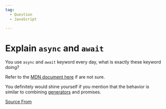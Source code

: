 ```yaml
---
tag:
  - Question
  - JavaScript

---
```

  
# Explain `async` and `await`

You use `async` and `await` keyword every day, what is exactly these keyword doing?

Refer to the [MDN document here](https://developer.mozilla.org/en-US/docs/Web/JavaScript/Reference/Statements/async_function) if are not sure.

You definitely would shine yourself if you mention that the behavior is similar to combining [generators](https://developer.mozilla.org/en-US/docs/Web/JavaScript/Guide/Iterators_and_Generators) and promises.


[Source From](https://bigfrontend.dev/question/Explain-async-and-await)

  